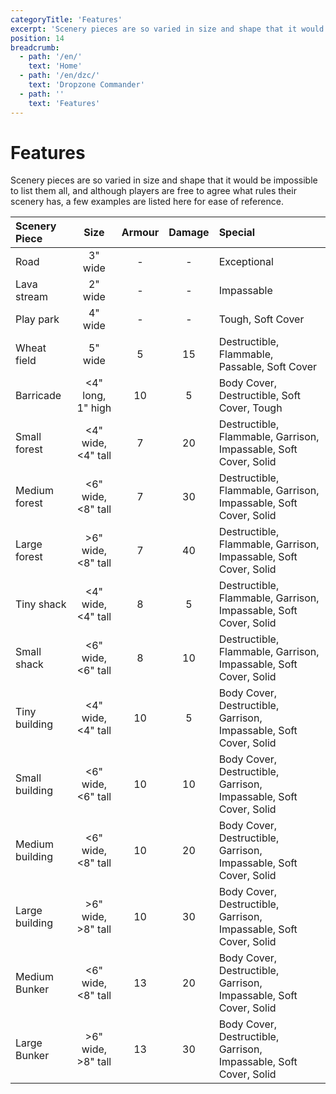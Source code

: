 ```yaml
---
categoryTitle: 'Features'
excerpt: 'Scenery pieces are so varied in size and shape that it would be impossible to list them all, and although players are free to agree what rules their scenery has, a few examples are listed here for ease of reference.'
position: 14
breadcrumb:
  - path: '/en/'
    text: 'Home'
  - path: '/en/dzc/'
    text: 'Dropzone Commander'
  - path: ''
    text: 'Features'
---
```


# Features

Scenery pieces are so varied in size and shape that it would be impossible to list them all, and although players are free to agree what rules their scenery has, a few examples are listed here for ease of reference.

|Scenery Piece|Size|Armour|Damage|Special|
| :- | :-: | :-: | :-: | :- |
|Road|3" wide|-|-|Exceptional|
|Lava stream|2" wide|-|-|Impassable|
|Play park|4" wide|-|-|Tough, Soft Cover|
|Wheat field|5" wide|5|15|Destructible, Flammable, Passable, Soft Cover |
|Barricade|<4" long, 1" high|10|5|Body Cover, Destructible, Soft Cover, Tough |
|Small forest|<4" wide, <4" tall|7|20|Destructible, Flammable, Garrison, Impassable, Soft Cover, Solid|
|Medium forest|<6" wide, <8" tall|7|30|Destructible, Flammable, Garrison, Impassable, Soft Cover, Solid|
|Large forest|>6" wide, <8" tall|7|40|Destructible, Flammable, Garrison, Impassable, Soft Cover, Solid|
|Tiny shack|<4" wide, <4" tall|8|5|Destructible, Flammable, Garrison, Impassable, Soft Cover, Solid|
|Small shack|<6" wide, <6" tall|8|10|Destructible, Flammable, Garrison, Impassable, Soft Cover, Solid|
|Tiny building|<4" wide, <4" tall|10|5|Body Cover, Destructible, Garrison, Impassable, Soft Cover, Solid|
|Small building|<6" wide, <6" tall|10|10|Body Cover, Destructible, Garrison, Impassable, Soft Cover, Solid|
|Medium building|<6" wide, <8" tall|10|20|Body Cover, Destructible, Garrison, Impassable, Soft Cover, Solid|
|Large building|>6" wide, >8" tall|10|30|Body Cover, Destructible, Garrison, Impassable, Soft Cover, Solid|
|Medium Bunker|<6" wide, <8" tall|13|20|Body Cover, Destructible, Garrison, Impassable, Soft Cover, Solid|
|Large Bunker|>6" wide, >8" tall|13|30|Body Cover, Destructible, Garrison, Impassable, Soft Cover, Solid|
